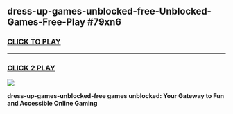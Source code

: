 
## dress-up-games-unblocked-free-Unblocked-Games-Free-Play #79xn6
<h3>
<a href="https://us.freeplayer.one?title=dress-up-games-unblocked-free&ref=9M">CLICK TO PLAY</a></h3>
<hr>

<h3>
<a href="https://us.freeplayer.one?title=dress-up-games-unblocked-free&ref=9M">CLICK 2 PLAY</a>
  
</h3>

<a href="https://us.freeplayer.one?title=dress-up-games-unblocked-free&ref=9M"><img src="https://clearcache.store/games.png"></a>


**dress-up-games-unblocked-free games unblocked: Your Gateway to Fun and Accessible Online Gaming**
